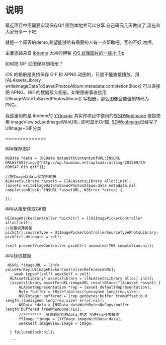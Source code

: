 说明
==============

最近项目中用需要实现保存Gif 图到本地并可以分享.自己研究几天做出了,现在和大家分享一下吧

就是一个简答的demo,希望能够给有需要的人有一点帮助吧。写的不好,勿喷。

主要思路来自 [ibireme](https://github.com/ibireme) 大神的博客  [iOS 处理图片的一些小 Tip](http://blog.ibireme.com/2015/11/02/ios_image_tips/)

如何把 GIF 动图保存到相册？<br/>

iOS 的相册是支持保存 GIF 和 APNG 动图的，只是不能直接播放。用 [ALAssetsLibrary writeImageDataToSavedPhotosAlbum:metadata:completionBlock] 可以直接把 APNG、GIF 的数据写入相册。如果图省事直接用 UIImageWriteToSavedPhotosAlbum() 写相册，那么图像会被强制转码为 PNG。

我这里用的是 ibireme的 [YYImage](https://github.com/ibireme/YYImage)
其实你项目中使用的是[SDWebImage](https://github.com/rs/SDWebImage)  直接使用 imageView sd_setImageWithURL: 即可显示Gif图, [SDWebImage]( https://github.com/rs/SDWebImage/blob/master/SDWebImage/UIImage%2BGIF.m)已经写了 UIImage+GIF分类



==============

###保存图片
	
	 
	NSData *data = [NSData dataWithContentsOfURL:[NSURL URLWithString:@"http://up.toumiao.net/uploads/allimg/201509/29-090547_613.gif"]];
    
    //把Image以data保存到相册
    ALAssetsLibrary *assets = [[ALAssetsLibrary alloc]init];
    [assets writeImageDataToSavedPhotosAlbum:data metadata:nil completionBlock:^(NSURL *assetURL, NSError *error) {
        
    }];


###从相册获取Gif图


    
    UIImagePickerController *pickCtrl = [[UIImagePickerController alloc]init];
    //设置资源类型
    pickCtrl.sourceType = UIImagePickerControllerSourceTypePhotoLibrary;
    pickCtrl.delegate = self;
    
    [self presentViewController:pickCtrl animated:YES completion:nil];
    




###获取数据
  ```
   NSURL *imageURL = [info valueForKey:UIImagePickerControllerReferenceURL];
    __weak typeof(self) weakSelf = self;
    ALAssetsLibrary* assetslibrary = [[ALAssetsLibrary alloc] init];
    [assetslibrary assetForURL:imageURL resultBlock:^(ALAsset *asset) {
        ALAssetRepresentation *rep = [asset defaultRepresentation];
        Byte *buffer = (Byte*)malloc((unsigned long)rep.size);
        NSUInteger buffered = [rep getBytes:buffer fromOffset:0.0 length:((unsigned long)rep.size) error:nil];
        NSData *data = [NSData dataWithBytesNoCopy:buffer length:buffered freeWhenDone:YES];
        //********  获取到照片的data,在这 里进行上传等操作
        YYImage *image = [YYImage imageWithData:data];
        weakSelf.imageView.image = image;

    } failureBlock:nil];
    
    ```



